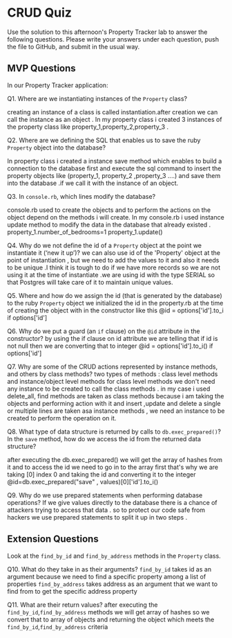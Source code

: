 # CRUD Quiz

Use the solution to this afternoon's Property Tracker lab to answer the following questions. Please write your answers under each question, push the file to GitHub, and submit in the usual way.

## MVP Questions

In our Property Tracker application:

Q1. Where are we instantiating instances of the `Property` class?


 creating an instance of a class is called instantiation.after creation we can call the instance as an object . In my property class i created 3 instances of the  property class like property_1,property_2,property_3 .

<!-- ================================= -->

Q2. Where are we defining the SQL that enables us to save the ruby `Property` object into the database?


In property class i created a instance save method which enables to build a connection to  the database first and execute the sql command to insert the property objects  like (property_1, property_2 ,property_3 ....) and save them into the database .if we call it with the instance of an object.

<!-- ================================= -->
Q3. In `console.rb`, which lines modify the database?

console.rb used to create the objects and to perform the actions on the object depend on the methods i will create. In my console.rb i used instance update method to modify the data in the database that already existed .
property_1.number_of_bedrooms=1
property_1.update()  

<!-- ================================= -->

Q4. Why do we not define the id of a `Property` object at the point we instantiate it (‘new it up’)?
we can also use id of the 'Property' object  at the point of  instantiation , but we need to add the values to it and also it needs to be unique .I think it is tough to do if we have more records so we are not using it at the time of instantiate .we are using id with the type  SERIAL so that Postgres will take care of it to maintain unique values.
<!-- ================================= -->

Q5. Where and how do we assign the id (that is generated by the database) to the ruby `Property` object
we initialized  the id in the property.rb at the time of creating the object with in the constructor like this
@id = options['id'].to_i if options['id']
<!-- ================================= -->
Q6. Why do we put a guard (an `if` clause) on the `@id` attribute in the constructor?
by using the if clause on id attribute we are telling that if id is not null then we are  converting  that to integer
@id = options['id'].to_i() if options['id']
<!-- ================================= -->

Q7. Why are some of the CRUD actions represented by instance methods, and others by class methods?
two types of methods : class level methods and instance/object level methods
for class level methods we don't need any instance to be created to call the class methods . in my case i used delete_all, find methods are taken as class methods because i am taking the objects and performing action with it 
and insert ,update and delete a single or multiple lines are taken asa instance methods , we need an instance to be created to perform the operation on it.
<!-- ================================= -->


Q8. What type of data structure is returned by calls to `db.exec_prepared()`? In the `save` method, how do we access the id from the returned data structure?

after executing the db.exec_prepared() we will get the array of hashes from it and to access the id we need to go in to  the array first that's why we are taking [0] index 0 and taking the id and converting it to the integer
@id=db.exec_prepared("save" , values)[0]['id'].to_i()




<!-- ================================= -->
Q9. Why do we use prepared statements when performing database operations?
If we give values directly to the database there is a chance of attackers trying to access that data . so to protect our code safe from hackers we use prepared statements to split it up in two steps .

<!-- ================================= -->
## Extension Questions

Look at the `find_by_id` and `find_by_address` methods in the `Property` class.
<!-- ================================= -->

Q10. What do they take in as their arguments?
 `find_by_id` takes id as an argument because we need to find a specific property among a list of properties
`find_by_address` takes address as an argument that we want to find from to get the specific address property

<!-- ================================= -->

Q11. What are their return values?
after executing the `find_by_id`,`find_by_address` methods we will get array of hashes
so we convert that to array of objects and returning the object which meets the `find_by_id`,`find_by_address` criteria
